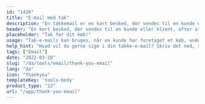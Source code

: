 ```yaml
---
id: "1426"
title: "E-mail med tak"
description: "En takkemail er en kort besked, der sendes til en kunde eller klient, efter at vedkommende har foretaget et køb, underskrevet en kontrakt eller gennemført en anden handling. Formålet med en takkemail er at vise anerkendelse for forretningen og at opbygge goodwill og et godt forhold."
header: "En kort besked, der sendes til en kunde eller klient, efter at de har gennemført en handling."
placeholder: "Tak for dit køb!"
usage: "Tak-e-mails kan bruges, når en kunde har foretaget et køb, underskrevet en kontrakt eller gennemført en anden handling."
help_hint: "Hvad vil du gerne sige i din takke-e-mail? Skriv det ned, så hjælper vi dig med at skabe en stilistisk e-mail."
tags: ["Email"]
date: "2022-03-28"
slug: "/da/tools/email/thank-you-email"
lang: "da"
icon: "thankyou"
templateKey: 'tools-body'
product_type: "22"
url: "/app/thank-you-email"
---
```

